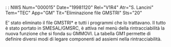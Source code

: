  :  : NWS Num="000015" Date="19981120" Rel="V1R4" Atr="S. Lancini" Tem="TEC" App="GM" Tit="Eliminazione file GMSTRI" Sts="20"

E' stato eliminato il file GMSTRI* e tutti i programmi che lo trattavano. Il tutto è stato portato
in SMESAL/GMSRC, è attiva nel menù della rintracciabilità la nuova funzione che si fonda su GMMOVI.
La tabella GM1 permette di definire diversi modi di legare componenti ad assiemi nella rintracciabilità.

